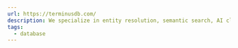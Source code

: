 ```yaml
---
url: https://terminusdb.com/
description: We specialize in entity resolution, semantic search, AI classification, RAG, and KYC solutions. Visit vectorlink.ai for more information.
tags:
  - database
---
```

